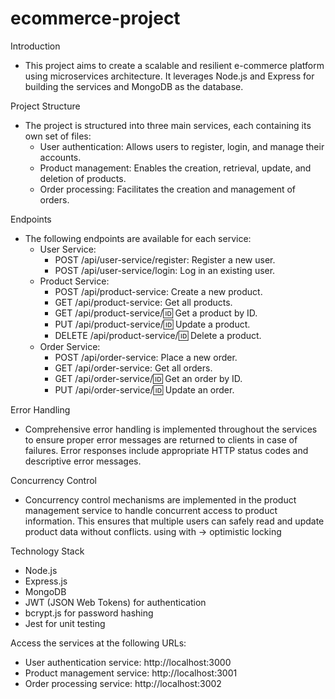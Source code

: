 # ecommerce-project

Introduction
- This project aims to create a scalable and resilient e-commerce platform using microservices architecture. It leverages Node.js and Express for building the services and MongoDB as the database.

Project Structure
- The project is structured into three main services, each containing its own set of files:
    - User authentication: Allows users to register, login, and manage their accounts.
    - Product management: Enables the creation, retrieval, update, and deletion of products.
    - Order processing: Facilitates the creation and management of orders.

Endpoints
- The following endpoints are available for each service:
    - User Service:
        - POST /api/user-service/register: Register a new user.
        - POST /api/user-service/login: Log in an existing user.
    - Product Service:
        - POST /api/product-service: Create a new product.
        - GET /api/product-service: Get all products.
        - GET /api/product-service/:id: Get a product by ID.
        - PUT /api/product-service/:id: Update a product.
        - DELETE /api/product-service/:id: Delete a product.
    - Order Service:
        - POST /api/order-service: Place a new order.
        - GET /api/order-service: Get all orders.
        - GET /api/order-service/:id: Get an order by ID.
        - PUT /api/order-service/:id: Update an order.

Error Handling
- Comprehensive error handling is implemented throughout the services to ensure proper error messages are returned to clients in case of failures. Error responses include appropriate HTTP status codes and descriptive error messages.

Concurrency Control
- Concurrency control mechanisms are implemented in the product management service to handle concurrent access to product information. This ensures that multiple users can safely read and update product data without conflicts. using with -> optimistic locking

Technology Stack
- Node.js
- Express.js
- MongoDB
- JWT (JSON Web Tokens) for authentication
- bcrypt.js for password hashing
- Jest for unit testing

Access the services at the following URLs:
- User authentication service: http://localhost:3000
- Product management service: http://localhost:3001
- Order processing service: http://localhost:3002


